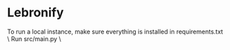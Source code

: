 # Lebronify
To run a local instance, make sure everything is installed in requirements.txt \\
Run src/main.py \\
